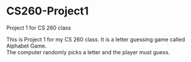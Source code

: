 # CS260-Project1
Project 1 for CS 260 class

This is Project 1 for my CS 260 class.  It is a letter guessing game called Alphabet Game.  
The computer randomly picks a letter and the player must guess.  
